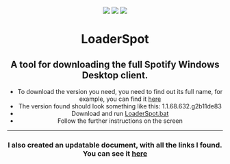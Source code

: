 <p align="center">                
      <a href="https://t.me/amd64fox"><img src="https://img.shields.io/badge/%40Amd64fox-%40Amd64fox-blue.svg?style=flat&logo=telegram&label=Telegram"></a>
      <a href="https://cutt.ly/8EH6NuH"><img src="https://img.shields.io/badge/Excel%20table--brightgreen.svg?style=flat&logo=microsoftexcel&label=Excel table"></a>
      <a href="https://github.com/amd64fox/LoaderSpot/releases"><img src="https://img.shields.io/github/downloads/amd64fox/LoaderSpot/total.svg?style=flat&label=Total downloads"></a>
      </p>

      





<center>
    <h1 align="center">LoaderSpot
</h1>
    <h2 align="center">A tool for downloading the full Spotify Windows Desktop client.</h4
        
</center>

      
- To download the version you need, you need to find out its full name, for example, you can find it [here](https://www.spotify.com/us/opensource)
- The version found should look something like this: 1.1.68.632.g2b11de83
- Download and run [LoaderSpot.bat](https://cutt.ly/pEvhtdr)
- Follow the further instructions on the screen
      
        
 * * *
      
<center>
<h3 align="center">I also created an updatable document, with all the links I found. You can see it <a href="https://cutt.ly/8EH6NuH">here</a></h4    
</center>
        

